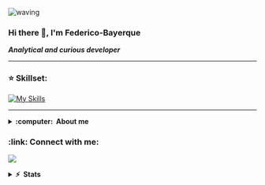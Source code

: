 ![waving](https://capsule-render.vercel.app/api?type=waving&height=200&text=Fedebayer%20&fontAlignY=40&color=gradient)


### Hi there 👋, I'm Federico-Bayerque
***Analytical and curious developer***

<hr/>

### :star: Skillset:
[![My Skills](https://skillicons.dev/icons?i=java,spring,mysql,postgresql,nodejs,expressjs,docker,javascript,typescript,mongodb,react,nextjs,angular,vuejs)](https://skillicons.dev)

<hr/>

<details close="true">
  <summary><b>:computer: &nbsp;About me</b></summary>
  
  - 🔭 I’m currently working on  ***Proyects***
  - 🌱 I’m currently learning ***AI***
  - 👯 I’m looking to collaborate on ***Java/JavaScript***
  - 💬 Ask me about ***Anything***
  - 📫 How to reach me: federicobayerque@gmail.com
  - ⚡ Fun fact: ***A shrimp's heart is in its head***
 </details>


<h3 align="left"> :link: Connect with me:</h3>

[![](https://img.shields.io/badge/linkedin-%230077B5.svg?style=for-the-badge&logo=linkedin)](https://www.linkedin.com/in/federicobayerque/)

 <details close="true">
  <summary><b>⚡ &nbsp;Stats</b></summary>
  
[![Visitor](https://visitor-badge.laobi.icu/badge?page_id=FedeBayer)](https://github.com/FedeBayer) 
[![GitHub followers](https://img.shields.io/github/followers/FedeBayer.svg?style=social&label=Follow)](https://github.com/FedeBayer?tab=followers)

<p><img src="https://github-readme-stats.vercel.app/api?username=fedebayer&show_icons=true&locale=en&theme=react" alt="fedebayer"/><img src="https://github-readme-streak-stats.herokuapp.com/?user=fedebayer&theme=react" alt="fedebayer"/></p>
<img align="left" src="https://github-readme-stats.vercel.app/api/top-langs?username=fedebayer&hide=html,php,yacc,smarty,handlebars&show_icons=true&locale=en&layout=compact&theme=react" />
 </details>
